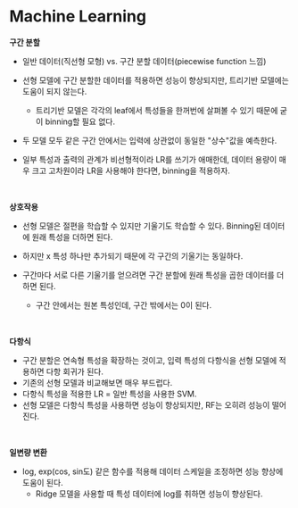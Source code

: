 # Machine Learning

**구간 분할**

- 일반 데이터(직선형 모형) vs. 구간 분할 데이터(piecewise function 느낌)

- 선형 모델에 구간 분할한 데이터를 적용하면 성능이 향상되지만, 트리기반 모델에는 도움이 되지 않는다.
  - 트리기반 모델은 각각의 leaf에서 특성들을 한꺼번에 살펴볼 수 있기 때문에 굳이 binning할 필요 없다.
- 두 모델 모두 같은 구간 안에서는 입력에 상관없이 동일한 "상수"값을 예측한다.
- 일부 특성과 출력의 관계가 비선형적이라 LR를 쓰기가 애매한데, 데이터 용량이 매우 크고 고차원이라 LR을 사용해야 한다면, binning을 적용하자.

<Br>

**상호작용**

- 선형 모델은 절편을 학습할 수 있지만 기울기도 학습할 수 있다. Binning된 데이터에 원래 특성을 더하면 된다.
- 하지만 x 특성 하나만 추가되기 때문에 각 구간의 기울기는 동일하다.



- 구간마다 서로 다른 기울기를 얻으려면 구간 분할에 원래 특성을 곱한 데이터를 더하면 된다.
  - 구간 안에서는 원본 특성인데, 구간 밖에서는 0이 된다.

<br>

**다항식**

- 구간 분할은 연속형 특성을 확장하는 것이고, 입력 특성의 다항식을 선형 모델에 적용하면 다항 회귀가 된다.
- 기존의 선형 모델과 비교해보면 매우 부드럽다. 
- 다항식 특성을 적용한 LR = 일반 특성을 사용한 SVM.
- 선형 모델은 다항식 특성을 사용하면 성능이 향상되지만, RF는 오히려 성능이 떨어진다.

<br>

**일변량 변환**

- log, exp(cos, sin도) 같은 함수를 적용해 데이터 스케일을 조정하면 성능 향상에 도움이 된다.
  - Ridge 모델을 사용할 때 특성 데이터에 log를 취하면 성능이 향상된다.